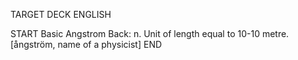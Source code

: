 TARGET DECK
ENGLISH

START
Basic
Angstrom
Back: n. Unit of length equal to 10-10 metre. [ångström, name of a physicist]
END
